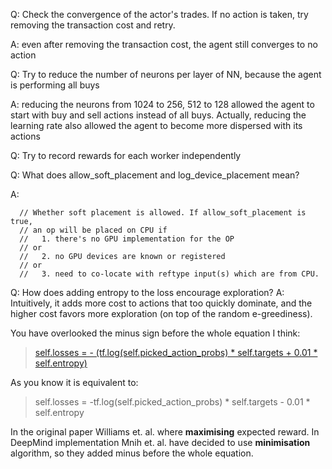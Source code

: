 Q: Check the convergence of the actor's trades. If no action is taken, try removing the transaction cost and retry.

A: even after removing the transaction cost, the agent still converges to no action

Q: Try to reduce the number of neurons per layer of NN, because the agent is performing all buys

A: reducing the neurons from 1024 to 256, 512 to 128 allowed the agent to start with buy and sell actions instead of all buys. Actually, reducing the learning rate also allowed the agent to become more dispersed with its actions

Q: Try to record rewards for each worker independently


Q: What does allow_soft_placement and log_device_placement mean?

A:
```
  // Whether soft placement is allowed. If allow_soft_placement is true,
  // an op will be placed on CPU if
  //   1. there's no GPU implementation for the OP
  // or
  //   2. no GPU devices are known or registered
  // or
  //   3. need to co-locate with reftype input(s) which are from CPU.
```

Q: How does adding entropy to the loss encourage exploration?
A: Intuitively, it adds more cost to actions that too quickly dominate, and the higher cost favors more exploration (on top of the random e-greediness).

You have overlooked the minus sign before the whole equation I think:
> [self.losses = - (tf.log(self.picked_action_probs) * self.targets + 0.01 * self.entropy)](https://github.com/dennybritz/reinforcement-learning/blob/master/PolicyGradient/a3c/estimators.py#L86)

As you know it is equivalent to:
> self.losses = -tf.log(self.picked_action_probs) * self.targets - 0.01 * self.entropy

In the original paper Williams et. al. where **maximising** expected reward. In DeepMind implementation Mnih et. al. have decided to use **minimisation** algorithm, so they added minus before the whole equation.